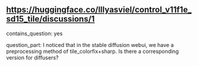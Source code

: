 ## https://huggingface.co/lllyasviel/control_v11f1e_sd15_tile/discussions/1

contains_question: yes

question_part: I noticed that in the stable diffusion webui, we have a preprocessing method of tile_colorfix+sharp. Is there a corresponding version for diffusers?